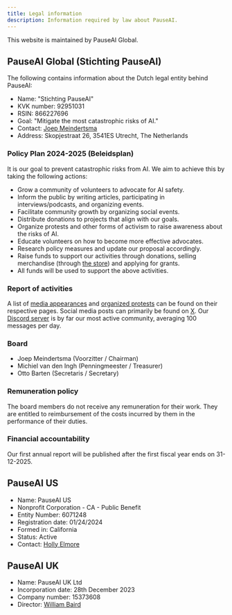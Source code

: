 ```yaml
---
title: Legal information
description: Information required by law about PauseAI.
---
```


This website is maintained by PauseAI Global.

## PauseAI Global (Stichting PauseAI)

The following contains information about the Dutch legal entity behind PauseAI:

- Name: "Stichting PauseAI"
- KVK number: 92951031
- RSIN: 866227696
- Goal: "Mitigate the most catastrophic risks of AI."
- Contact: [Joep Meindertsma](mailto:joep@pauseai.info)
- Address: Skopjestraat 26, 3541ES Utrecht, The Netherlands

### Policy Plan 2024-2025 (Beleidsplan)

It is our goal to prevent catastrophic risks from AI. We aim to achieve this by taking the following actions:

- Grow a community of volunteers to advocate for AI safety.
- Inform the public by writing articles, participating in interviews/podcasts, and organizing events.
- Facilitate community growth by organizing social events.
- Distribute donations to projects that align with our goals.
- Organize protests and other forms of activism to raise awareness about the risks of AI.
- Educate volunteers on how to become more effective advocates.
- Research policy measures and update our proposal accordingly.
- Raise funds to support our activities through donations, selling merchandise (through [the store](https://pauseai-shop.fourthwall.com/)) and applying for grants.
- All funds will be used to support the above activities.

### Report of activities

A list of [media appearances](/press) and [organized protests](/protests) can be found on their respective pages.
Social media posts can primarily be found on [X](https://x.com/PauseAI).
Our [Discord server](https://discord.gg/2XXWXvErfA) is by far our most active community, averaging 100 messages per day.

### Board

- Joep Meindertsma (Voorzitter / Chairman)
- Michiel van den Ingh (Penningmeester / Treasurer)
- Otto Barten (Secretaris / Secretary)

### Remuneration policy

The board members do not receive any remuneration for their work.
They are entitled to reimbursement of the costs incurred by them in the performance of their duties.

### Financial accountability

Our first annual report will be published after the first fiscal year ends on 31-12-2025.

## PauseAI US

- Name: PauseAI US
- Nonprofit Corporation - CA - Public Benefit
- Entity Number: 6071248
- Registration date: 01/24/2024
- Formed in: California
- Status: Active
- Contact: [Holly Elmore](mailto:m.holly.elmore@gmail.com)

## PauseAI UK

- Name: PauseAI UK Ltd
- Incorporation date: 28th December 2023
- Company number: 15373608
- Director: [William Baird](mailto:willb32764@gmail.com)
